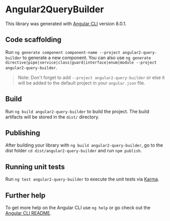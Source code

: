 # Angular2QueryBuilder

This library was generated with [Angular CLI](https://github.com/angular/angular-cli) version 8.0.1.

## Code scaffolding

Run `ng generate component component-name --project angular2-query-builder` to generate a new component. You can also use `ng generate directive|pipe|service|class|guard|interface|enum|module --project angular2-query-builder`.
> Note: Don't forget to add `--project angular2-query-builder` or else it will be added to the default project in your `angular.json` file. 

## Build

Run `ng build angular2-query-builder` to build the project. The build artifacts will be stored in the `dist/` directory.

## Publishing

After building your library with `ng build angular2-query-builder`, go to the dist folder `cd dist/angular2-query-builder` and run `npm publish`.

## Running unit tests

Run `ng test angular2-query-builder` to execute the unit tests via [Karma](https://karma-runner.github.io).

## Further help

To get more help on the Angular CLI use `ng help` or go check out the [Angular CLI README](https://github.com/angular/angular-cli/blob/master/README.md).
